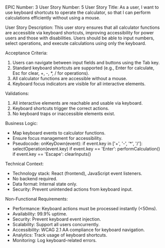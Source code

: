 EPIC Number: 3
User Story Number: 5
User Story Title: As a user, I want to use keyboard shortcuts to operate the calculator, so that I can perform calculations efficiently without using a mouse.

User Story Description: This user story ensures that all calculator functions are accessible via keyboard shortcuts, improving accessibility for power users and those with disabilities. Users should be able to input numbers, select operations, and execute calculations using only the keyboard.

Acceptance Criteria:
1. Users can navigate between input fields and buttons using the Tab key.
2. Standard keyboard shortcuts are supported (e.g., Enter for calculate, Esc for clear, +, -, *, / for operations).
3. All calculator functions are accessible without a mouse.
4. Keyboard focus indicators are visible for all interactive elements.

Validations:
1. All interactive elements are reachable and usable via keyboard.
2. Keyboard shortcuts trigger the correct actions.
3. No keyboard traps or inaccessible elements exist.

Business Logic:
- Map keyboard events to calculator functions.
- Ensure focus management for accessibility.
- Pseudocode:
  onKeyDown(event):
      if event.key in ['+', '-', '*', '/']:
          selectOperation(event.key)
      if event.key == 'Enter':
          performCalculation()
      if event.key == 'Escape':
          clearInputs()

Technical Context:
- Technology stack: React (frontend), JavaScript event listeners.
- No backend required.
- Data format: Internal state only.
- Security: Prevent unintended actions from keyboard input.

Non-Functional Requirements:
- Performance: Keyboard actions must be processed instantly (<50ms).
- Availability: 99.9% uptime.
- Security: Prevent keyboard event injection.
- Scalability: Support all users concurrently.
- Accessibility: WCAG 2.1 AA compliance for keyboard navigation.
- Analytics: Track usage of keyboard shortcuts.
- Monitoring: Log keyboard-related errors.